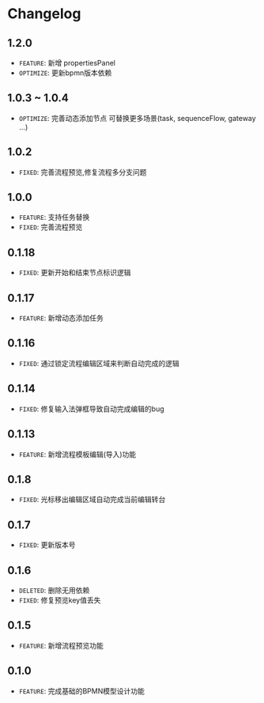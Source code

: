 # Changelog
## 1.2.0
* `FEATURE`: 新增 propertiesPanel
* `OPTIMIZE`: 更新bpmn版本依赖
## 1.0.3 ~ 1.0.4
* `OPTIMIZE`: 完善动态添加节点 可替换更多场景(task, sequenceFlow, gateway ...)
## 1.0.2
* `FIXED`: 完善流程预览,修复流程多分支问题
## 1.0.0
* `FEATURE`: 支持任务替换
* `FIXED`: 完善流程预览
## 0.1.18
* `FIXED`: 更新开始和结束节点标识逻辑
## 0.1.17
* `FEATURE`: 新增动态添加任务
## 0.1.16
* `FIXED`:   通过锁定流程编辑区域来判断自动完成的逻辑
## 0.1.14
* `FIXED`:   修复输入法弹框导致自动完成编辑的bug
## 0.1.13
* `FEATURE`: 新增流程模板编辑(导入)功能
## 0.1.8
* `FIXED`:   光标移出编辑区域自动完成当前编辑转台
## 0.1.7
* `FIXED`:   更新版本号
## 0.1.6
* `DELETED`: 删除无用依赖
* `FIXED`:   修复预览key值丢失
## 0.1.5
* `FEATURE`: 新增流程预览功能
## 0.1.0
* `FEATURE`: 完成基础的BPMN模型设计功能